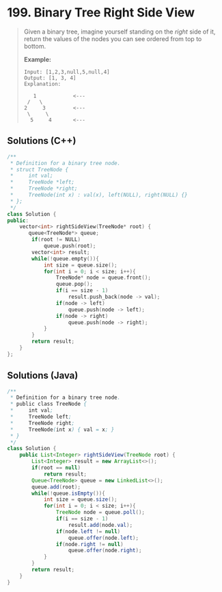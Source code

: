 # 199. Binary Tree Right Side View

> Given a binary tree, imagine yourself standing on the *right* side of it, return the values of the nodes you can see ordered from top to bottom.
>
> **Example:**
>
> ```
> Input: [1,2,3,null,5,null,4]
> Output: [1, 3, 4]
> Explanation:
> 
>    1            <---
>  /   \
> 2     3         <---
>  \     \
>   5     4       <---
> ```



## Solutions (C++)


```c++
/**
 * Definition for a binary tree node.
 * struct TreeNode {
 *     int val;
 *     TreeNode *left;
 *     TreeNode *right;
 *     TreeNode(int x) : val(x), left(NULL), right(NULL) {}
 * };
 */
class Solution {
public:
    vector<int> rightSideView(TreeNode* root) {
       queue<TreeNode*> queue;
        if(root != NULL)
            queue.push(root);
        vector<int> result;
        while(!queue.empty()){
            int size = queue.size();
            for(int i = 0; i < size; i++){
                TreeNode* node = queue.front();
                queue.pop();
                if(i == size - 1) 
                    result.push_back(node -> val);
                if(node -> left)
                    queue.push(node -> left);
                if(node -> right)
                    queue.push(node -> right);
            }
        }
        return result;
    }
};
```



## Solutions (Java)

~~~java
/**
 * Definition for a binary tree node.
 * public class TreeNode {
 *     int val;
 *     TreeNode left;
 *     TreeNode right;
 *     TreeNode(int x) { val = x; }
 * }
 */
class Solution {
    public List<Integer> rightSideView(TreeNode root) {
        List<Integer> result = new ArrayList<>();
        if(root == null)
            return result;
        Queue<TreeNode> queue = new LinkedList<>();
        queue.add(root);
        while(!queue.isEmpty()){
            int size = queue.size();
            for(int i = 0; i < size; i++){
                TreeNode node = queue.poll();
                if(i == size - 1)
                    result.add(node.val);
                if(node.left != null)
                    queue.offer(node.left);
                if(node.right != null)
                    queue.offer(node.right);
            }
        }
        return result;
    }
}
~~~

